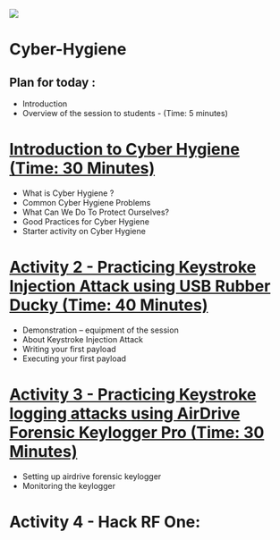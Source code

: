 ![](https://github.com/CS-Outreach-Session/Cyber-Hygiene/blob/main/images/ysj_HIoT.PNG)
# Cyber-Hygiene

## Plan for today :
* Introduction 
* Overview of the session to students - (Time: 5 minutes)

# [Introduction to Cyber Hygiene (Time: 30 Minutes)](https://github.com/CS-Outreach-Session/Cyber-Hygiene/tree/main/Introduction%20to%20Cyber%20Hygiene#what-is-cyber-hygiene-)
  * What is Cyber Hygiene ?
  * Common Cyber Hygiene Problems
  * What Can We Do To Protect Ourselves?
  * Good Practices for Cyber Hygiene
  * Starter activity on Cyber Hygiene

  
# [Activity 2 - Practicing Keystroke Injection Attack using USB Rubber Ducky (Time: 40 Minutes)](https://github.com/CS-Outreach-Session/Cyber-Hygiene/tree/main/Keystroke%20Injection%20attack)
 * Demonstration – equipment of the session
 * About Keystroke Injection Attack
 * Writing your first payload
 * Executing your first payload

# [Activity 3 - Practicing Keystroke logging attacks using AirDrive Forensic Keylogger Pro (Time: 30 Minutes)](https://github.com/CS-Outreach-Session/Cyber-Hygiene/tree/main/Keystroke%20logging%20attacks)
*	Setting up airdrive forensic keylogger
*	Monitoring the keylogger

# Activity 4 - Hack RF One:
